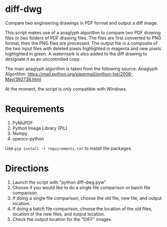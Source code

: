diff-dwg
========
Compare two engineering drawings in PDF format and output a diff image.

This script makes use of a anaglyph algorithm to compare two PDF drawing files or two folders
of PDF drawing files. The files are first converted to PNG format, then the PNG files are 
processed.  The output file is a composite of the two input files with deleted pixels highlighted 
in magenta and new pixels highlighted in green. A watermark is also added to the diff drawing
to designate it as an uncontrolled copy.

The main anaglyph algorithm is taken from the following source:
Anaglyph Algorithm: https://mail.python.org/pipermail/python-list/2006-May/392738.html

At the moment, the script is only compatible with Windows. 

Requirements
============
1. PyMuPDF
2. Python Image Library (PIL)
3. Numpy
4. opencv-python

Use `pip install -r requirements.txt` to install the packages.

Directions
==========
1. Launch the script with "python diff-dwg.pyw"
2. Choose if you would like to do a single file comparison or batch file comparison.
3. If doing a single file comparison, choose the old file, new file, and output location.
4. If doing a batch file comparison, choose the location of the old files, location of the new files, and output location.
5. Check the output location for the "DIFF" images.
